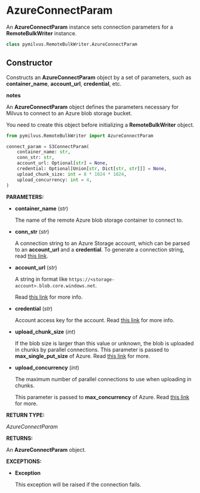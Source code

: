 # AzureConnectParam

An __AzureConnectParam__ instance sets connection parameters for a __RemoteBulkWriter__ instance.

```python
class pymilvus.RemoteBulkWriter.AzureConnectParam
```

## Constructor

Constructs an __AzureConnectParam__ object by a set of parameters, such as __container_name__, __account_url__, __credential__, etc.

<div class="admonition note">

<p><b>notes</b></p>

<p>An <strong>AzureConnectParam</strong> object defines the parameters necessary for Milvus to connect to an Azure blob storage bucket.</p>
<p>You need to create this object before initializing a <strong>RemoteBulkWriter</strong> object.</p>

</div>

```python
from pymilvus.RemoteBulkWriter import AzureConnectParam

connect_param = S3ConnectParam(
    container_name: str,
    conn_str: str,
    account_url: Optional[str] = None,
    credential: Optional[Union[str, Dict[str, str]]] = None,
    upload_chunk_size: int = 8 * 1024 * 1024,
    upload_concurrency: int = 4,
)
```

__PARAMETERS:__

- __container_name__ (_str_)

    The name of the remote Azure blob storage container to connect to.

- __conn_str__ (_str_)

    A connection string to an Azure Storage account, which can be parsed to an __account_url__ and a __credential__. To generate a connection string, read [this link](https://learn.microsoft.com/en-us/azure/storage/common/storage-configure-connection-string).

- __account_url__ (_str_)

    A string in format like `https://<storage-account>.blob.core.windows.net`.

    Read [this link](https://learn.microsoft.com/en-us/azure/storage/common/storage-account-overview) for more info.

- __credential__ (_str_)

    Account access key for the account. Read [this link](https://learn.microsoft.com/en-us/azure/storage/common/storage-account-keys-manage?tabs=azure-portal#view-account-access-keys) for more info.

- __upload_chunk_size__ (_int_)

    If the blob size is larger than this value or unknown, the blob is uploaded in chunks by parallel connections. This parameter is passed to __max_single_put_size__ of Azure. Read [this link](https://learn.microsoft.com/en-us/azure/storage/blobs/storage-blob-upload-python#specify-data-transfer-options-for-upload) for more.

- __upload_concurrency__ (_int_)

    The maximum number of parallel connections to use when uploading in chunks. 

    This parameter is passed to __max_concurrency__ of Azure. Read [this link](https://learn.microsoft.com/en-us/azure/storage/blobs/storage-blob-upload-python#specify-data-transfer-options-for-upload) for more.

__RETURN TYPE:__

_AzureConnectParam_

__RETURNS:__

An __AzureConnectParam__ object.

__EXCEPTIONS:__

- __Exception__

    This exception will be raised if the connection fails.

